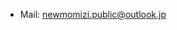 - Mail: newmomizi.public@outlook.jp

<!---
newmomizi/newmomizi is a ✨ special ✨ repository because its `README.md` (this file) appears on your GitHub profile.
You can click the Preview link to take a look at your changes.
--->
